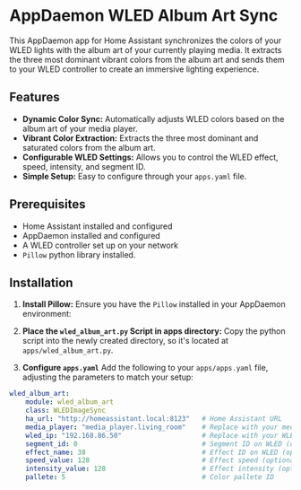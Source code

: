 
# AppDaemon WLED Album Art Sync

This AppDaemon app for Home Assistant synchronizes the colors of your WLED lights with the album art of your currently playing media. It extracts the three most dominant vibrant colors from the album art and sends them to your WLED controller to create an immersive lighting experience.

## Features

*   **Dynamic Color Sync:** Automatically adjusts WLED colors based on the album art of your media player.
*   **Vibrant Color Extraction:** Extracts the three most dominant and saturated colors from the album art.
*   **Configurable WLED Settings:** Allows you to control the WLED effect, speed, intensity, and segment ID.
*   **Simple Setup:** Easy to configure through your `apps.yaml` file.

## Prerequisites

*   Home Assistant installed and configured
*   AppDaemon installed and configured
*   A WLED controller set up on your network
*  `Pillow` python library installed.

## Installation

1.  **Install Pillow:**
    Ensure you have the `Pillow` installed in your AppDaemon environment:

2.  **Place the `wled_album_art.py` Script in apps directory:**
    Copy the python script into the newly created directory, so it's located at `apps/wled_album_art.py`.
     
3. **Configure `apps.yaml`**
    Add the following to your `apps/apps.yaml` file, adjusting the parameters to match your setup:

```yaml
wled_album_art:
    module: wled_album_art
    class: WLEDImageSync
    ha_url: "http://homeassistant.local:8123"   # Home Assistant URL
    media_player: "media_player.living_room"    # Replace with your media player entity ID
    wled_ip: "192.168.86.50"                    # Replace with your WLED's IP address
    segment_id: 0                               # Segment ID on WLED (optional default 0)
    effect_name: 38                             # Effect ID on WLED (optional default Solid)
    speed_value: 128                            # Effect speed (optional default 128)
    intensity_value: 128                        # Effect intensity (optional default 128)
    pallete: 5                                  # Color pallete ID
```
